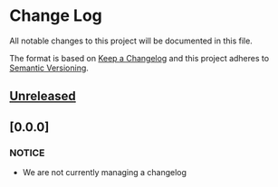 # Change Log
All notable changes to this project will be documented in this file.

The format is based on [Keep a Changelog](http://keepachangelog.com/)
and this project adheres to [Semantic Versioning](http://semver.org/).

## [Unreleased]

## [0.0.0]
### NOTICE
- We are not currently managing a changelog

[Unreleased]: https://github.com/sunsevennv/lottorisq-agent/compare/0.0.0...HEAD
